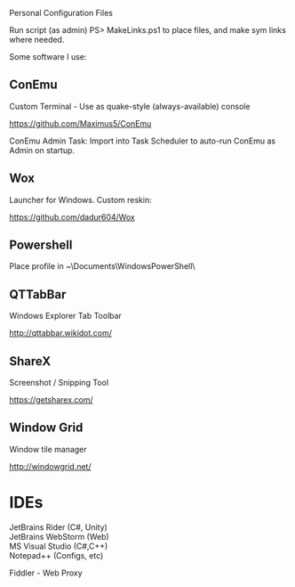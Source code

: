 Personal Configuration Files  
  
Run script (as admin) PS> MakeLinks.ps1 to place files, and make sym links where needed.  
  

Some software I use:

## ConEmu
Custom Terminal - Use as quake-style (always-available) console  

https://github.com/Maximus5/ConEmu

ConEmu Admin Task: Import into Task Scheduler to auto-run ConEmu as Admin on startup.


## Wox
Launcher for Windows. Custom reskin:

https://github.com/dadur604/Wox


## Powershell
Place profile in ~\Documents\WindowsPowerShell\


## QTTabBar
Windows Explorer Tab Toolbar

http://qttabbar.wikidot.com/


## ShareX
Screenshot / Snipping Tool

https://getsharex.com/


## Window Grid
Window tile manager

http://windowgrid.net/

# IDEs
JetBrains Rider (C#, Unity)  
JetBrains WebStorm (Web)  
MS Visual Studio (C#,C++)  
Notepad++ (Configs, etc)  
  
  
Fiddler - Web Proxy  



